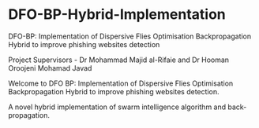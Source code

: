 # DFO-BP-Hybrid-Implementation
DFO-BP: Implementation of Dispersive Flies Optimisation Backpropagation Hybrid to improve phishing websites detection

Project Supervisors - Dr Mohammad Majid al-Rifaie and Dr Hooman Oroojeni Mohamad Javad

Welcome to DFO BP: Implementation of Dispersive Flies Optimisation Backpropagation Hybrid to improve phishing websites detection.

A novel hybrid implementation of swarm intelligence algorithm and back-propagation.
